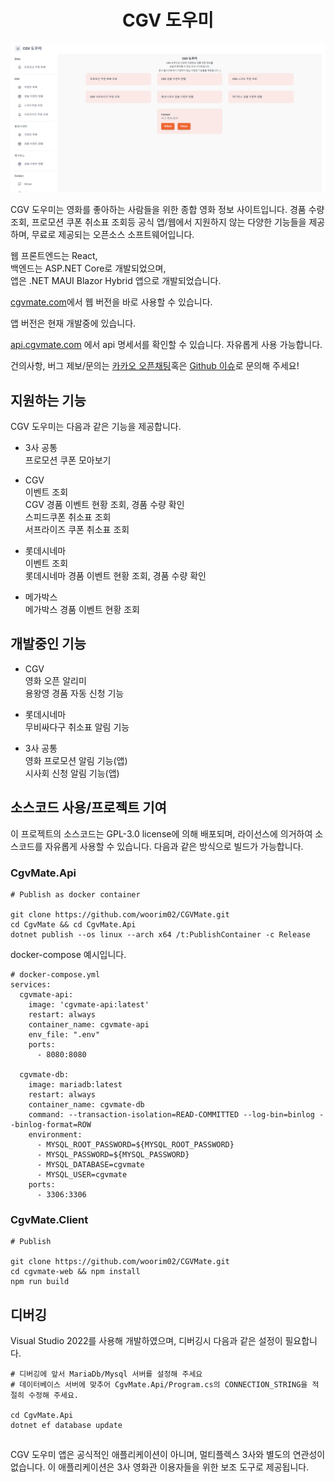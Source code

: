 <h1 align="center">CGV 도우미</h1>  


![CGV 도우미](/docs/img/screeen_mainpage.png)  

CGV 도우미는 영화를 좋아하는 사람들을 위한 종합 영화 정보 사이트입니다. 경품 수량 조회, 프로모션 쿠폰 취소표 조회등 공식 앱/웹에서 지원하지 않는 다양한 기능들을 제공하며, 무료로 제공되는 오픈소스 소프트웨어입니다.

웹 프론트엔드는 React,  
백엔드는 ASP.NET Core로 개발되었으며,  
앱은 .NET MAUI Blazor Hybrid 앱으로 개발되었습니다.


<a href=https://cgvmate.com>cgvmate.com</a>에서 웹 버전을 바로 사용할 수 있습니다.  

앱 버전은 현재 개발중에 있습니다.  

<a href="https://api.cgvmate.com/swagger/index.html">api.cgvmate.com</a> 에서 api 명세서를 확인할 수 있습니다. 자유롭게 사용 가능합니다.  

건의사항, 버그 제보/문의는 <a href="https://open.kakao.com/o/sSS6JJsg">카카오 오픈채팅</a>혹은 <a href="https://github.com/woorim02/CGVMate/issues">Github 이슈</a>로 문의해 주세요!

## 지원하는 기능
CGV 도우미는 다음과 같은 기능을 제공합니다.  
- 3사 공통  
프로모션 쿠폰 모아보기  
 - CGV  
이벤트 조회  
CGV 경품 이벤트 현황 조회, 경품 수량 확인  
스피드쿠폰 취소표 조회  
서프라이즈 쿠폰 취소표 조회  

- 롯데시네마  
이벤트 조회  
롯데시네마 경품 이벤트 현황 조회, 경품 수량 확인  

- 메가박스  
메가박스 경품 이벤트 현황 조회

## 개발중인 기능  
 - CGV  
 영화 오픈 알리미  
 용왕영 경품 자동 신청 기능  

- 롯데시네마  
무비싸다구 취소표 알림 기능

- 3사 공통  
영화 프로모션 알림 기능(앱)  
시사회 신청 알림 기능(앱)  


## 소스코드 사용/프로젝트 기여
이 프로젝트의 소스코드는 GPL-3.0 license에 의해 배포되며, 라이선스에 의거하여 소스코드를 자유롭게 사용할 수 있습니다. 다음과 같은 방식으로 빌드가 가능합니다.  


### CgvMate.Api
    # Publish as docker container

    git clone https://github.com/woorim02/CGVMate.git
    cd CgvMate && cd CgvMate.Api
    dotnet publish --os linux --arch x64 /t:PublishContainer -c Release

docker-compose 예시입니다. 

    # docker-compose.yml
    services:
      cgvmate-api:
        image: 'cgvmate-api:latest'
        restart: always
        container_name: cgvmate-api
        env_file: ".env"
        ports:
          - 8080:8080

      cgvmate-db:
        image: mariadb:latest  
        restart: always
        container_name: cgvmate-db
        command: --transaction-isolation=READ-COMMITTED --log-bin=binlog --binlog-format=ROW
        environment:
          - MYSQL_ROOT_PASSWORD=${MYSQL_ROOT_PASSWORD}
          - MYSQL_PASSWORD=${MYSQL_PASSWORD}
          - MYSQL_DATABASE=cgvmate
          - MYSQL_USER=cgvmate
        ports:
          - 3306:3306

### CgvMate.Client
    # Publish

    git clone https://github.com/woorim02/CGVMate.git
    cd cgvmate-web && npm install
    npm run build


## 디버깅
Visual Studio 2022를 사용해 개발하였으며, 디버깅시 다음과 같은 설정이 필요합니다.  

    # 디버깅에 앞서 MariaDb/Mysql 서버를 설정해 주세요
    # 데이터베이스 서버에 맞추어 CgvMate.Api/Program.cs의 CONNECTION_STRING을 적절히 수정해 주세요.

    cd CgvMate.Api
    dotnet ef database update

## 
CGV 도우미 앱은 공식적인 애플리케이션이 아니며, 멀티플렉스 3사와 별도의 연관성이 없습니다. 이 애플리케이션은 3사 영화관 이용자들을 위한 보조 도구로 제공됩니다.